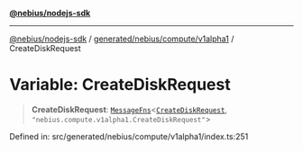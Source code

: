 [**@nebius/nodejs-sdk**](../../../../../README.md)

---

[@nebius/nodejs-sdk](../../../../../README.md) / [generated/nebius/compute/v1alpha1](../README.md) / CreateDiskRequest

# Variable: CreateDiskRequest

> **CreateDiskRequest**: [`MessageFns`](../../../../../runtime/protos/core/interfaces/MessageFns.md)\<[`CreateDiskRequest`](../interfaces/CreateDiskRequest.md), `"nebius.compute.v1alpha1.CreateDiskRequest"`\>

Defined in: src/generated/nebius/compute/v1alpha1/index.ts:251
